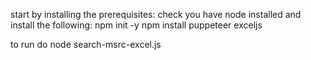 start by installing the prerequisites:
check you have node installed and install the following:
npm init -y
npm install puppeteer exceljs

to run do node search-msrc-excel.js



